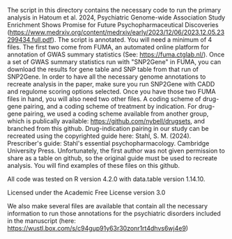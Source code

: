The script in this directory contains the necessary code to run the primary analysis in Hatoum et al. 2024, Psychiatric Genome-wide Association Study Enrichment Shows Promise for Future
Psychopharmaceutical Discoveries (https://www.medrxiv.org/content/medrxiv/early/2023/12/06/2023.12.05.23299434.full.pdf).  The script is annotated. You will need a minimum of 4 files. 
The first two come from FUMA, an automated online platform for annotation of GWAS summary statistics (See: https://fuma.ctglab.nl/). Once a set of GWAS summary statistics 
run with "SNP2Gene" in FUMA, you can download the results for gene table and SNP table from that run of SNP2Gene. In order to have all the necessary genome annotations to recreate analysis in the paper, make sure you run SNP2Gene with CADD and regulome scoring options selected. Once you have those two FUMA files in hand, you will also need two other files. A coding scheme of drug-gene pairing, and a coding scheme of treatment by indication. For drug-gene pairing, we used a coding scheme available from another group, which is publically available: https://github.com/nybell/drugsets, and branched from this github. Drug-indication pairing in our study can be recreated using the copyrighted guide here: Stahl, S. M. (2024). Prescriber's guide: Stahl's essential psychopharmacology. Cambridge University Press. Unfortunately, the first author was not given permission to share as a table on github, so the original guide must be used to recreate analysis. You will find examples of these files on this github. 

All code was tested on R version 4.2.0 with data.table version 1.14.10. 

Licensed under the Academic Free License version 3.0

We also make several files are available that contain all the necessary information to run those annotations for the psychiatric disorders included in the manuscript (here: https://wustl.box.com/s/c94gup91y63r30zonr1rt4dhvs6wj4e9)

